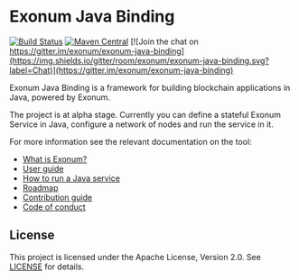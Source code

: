 # Exonum Java Binding

[![Build Status](https://img.shields.io/travis/exonum/exonum-java-binding/master.svg)](https://www.travis-ci.org/exonum/exonum-java-binding)
[![Maven Central](https://maven-badges.herokuapp.com/maven-central/com.exonum.binding/exonum-java-binding-core/badge.svg)](https://maven-badges.herokuapp.com/maven-central/com.exonum.binding/exonum-java-binding-core/)
[![Join the chat on https://gitter.im/exonum/exonum-java-binding](https://img.shields.io/gitter/room/exonum/exonum-java-binding.svg?label=Chat)](https://gitter.im/exonum/exonum-java-binding)

Exonum Java Binding is a framework for building blockchain applications in Java, 
powered by Exonum.

The project is at alpha stage. Currently you can define a stateful Exonum Service 
in Java, configure a network of nodes and run the service in it.

For more information see the relevant documentation on the tool:
  - [What is Exonum?](https://exonum.com/doc/get-started/what-is-exonum/)
  - [User guide](https://exonum.com/doc/get-started/java-binding)
  - [How to run a Java service](https://exonum.com/doc/get-started/java-binding#how-to-run-a-service)
  - [Roadmap](ROADMAP.md)
  - [Contribution guide](CONTRIBUTING.md)
  - [Code of conduct](https://github.com/exonum/exonum/blob/master/CODE_OF_CONDUCT.md)


## License
This project is licensed under the Apache License, Version 2.0. 
See [LICENSE](LICENSE) for details.
